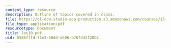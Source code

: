 ```yaml
---
content_type: resource
description: Outline of topics covered in class.
file: https://ol-ocw-studio-app-production.s3.amazonaws.com/courses/15-024-applied-economics-for-managers-summer-2004/0386fffd71e360dda606b76fd42f20b2_lec10.pdf
file_type: application/pdf
resourcetype: Document
title: lec10.pdf
uid: 0386fffd-71e3-60dd-a606-b76fd42f20b2
---
```

